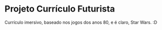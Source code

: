
# Projeto Currículo Futurista

Currículo imersivo, baseado nos jogos dos anos 80, e é claro, Star Wars. :D

